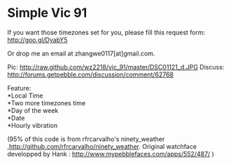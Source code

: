 Simple Vic 91
=============

If you want those timezones set for you, please fill this request form: http://goo.gl/DyabY5 

Or drop me an email at zhangwe0117[at]gmail.com.

Pic: http://raw.github.com/wz2218/vic_91/master/DSC01121_d.JPG
Discuss: http://forums.getpebble.com/discussion/comment/62768

Feature:   
  *Local Time  
  *Two more timezones time  
  *Day of the week  
  *Date  
  *Hourly vibration 

(95% of this code is from rfrcarvalho's ninety_weather ,http://github.com/rfrcarvalho/ninety_weather.
Original watchface developped by Hank : http://www.mypebblefaces.com/apps/552/487/ )
